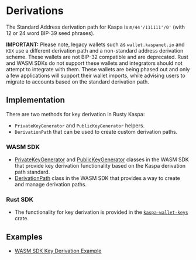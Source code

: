 # Derivations

The Standard Address derivation path for Kaspa is `m/44'/111111'/0'` (with 12 or 24 word BIP-39 seed phrases).

**IMPORTANT:** Please note, legacy wallets such as `wallet.kaspanet.io` and `KDX` use a different derivation path and a non-standard address derivation scheme. These wallets are not BIP-32 compatible and are deprecated.  Rust and WASM SDKs do not support these wallets and integrators should not attempt to integrate with them.  These wallets are being phased out and only a few applications will support their wallet imports, while advising users to migrate to accounts based on the standard derivation path.

## Implementation

There are two methods for key derivation in Rusty Kaspa: 
- `PrivateKeyGenerator` and  `PublicKeyGenerator` helpers.
- `DerivationPath` that can be used to create custom derivation paths.

### WASM SDK

- [PrivateKeyGenerator](https://kaspa.aspectron.org/docs/classes/PrivateKeyGenerator.html) and [PublicKeyGenerator](https://kaspa.aspectron.org/docs/classes/PublicKeyGenerator.html) classes in the WASM SDK that provide key derivation functionality based on the Kaspa derivation path standard.
- [DerivationPath](https://kaspa.aspectron.org/docs/classes/DerivationPath.html) class in the WASM SDK that provides a way to create and manage derivation paths.

### Rust SDK

- The functionality for key derivation is provided in the [`kaspa-wallet-keys`](https://docs.rs/kaspa-wallet-keys/latest/kaspa_wallet_keys/) crate.

## Examples

- [WASM SDK Key Derivation Example](https://github.com/kaspanet/rusty-kaspa/blob/master/wasm/examples/nodejs/javascript/general/derivation.js)